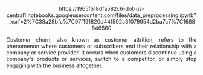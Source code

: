 <p align="center">
https://1965f518dfa582c6-dot-us-central1.notebooks.googleusercontent.com/files/data_preprocessing.ipynb?_xsrf=2%7C38a28bfc%7C97f191820d44f502c3f079954d2ba7c7%7C1688846560</p>
<p align="justify">
Customer churn, also known as customer attrition, refers to the phenomenon where customers or subscribers end their relationship with a company or service provider. It occurs when customers discontinue using a company's products or services, switch to a competitor, or simply stop engaging with the business altogether.
</p>
